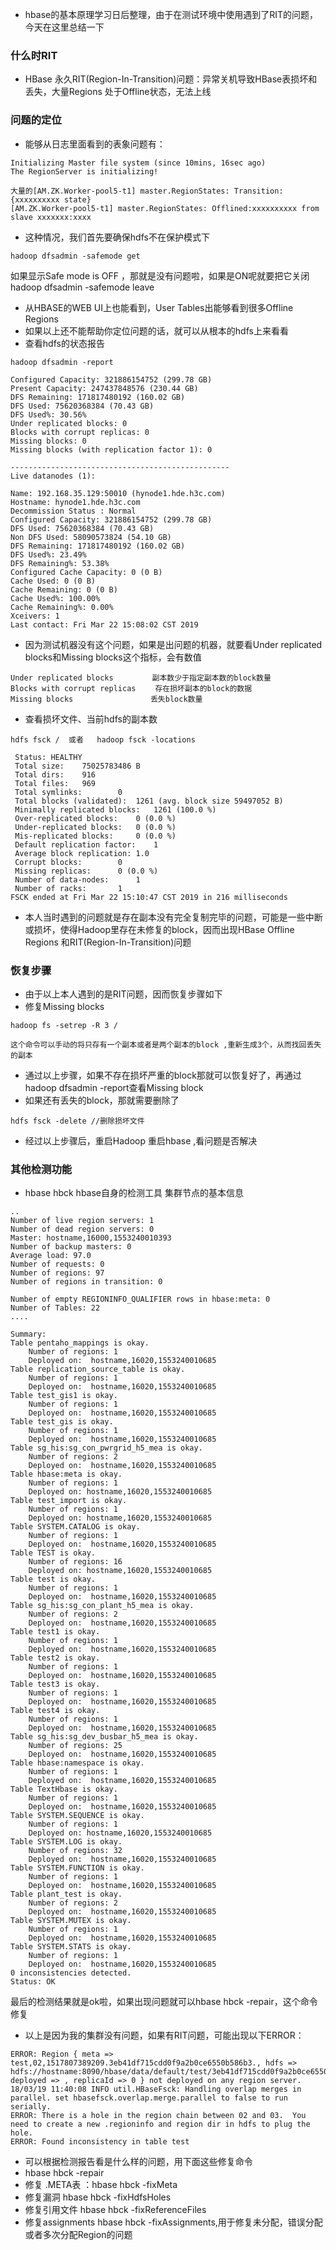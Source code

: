 - hbase的基本原理学习日后整理，由于在测试环境中使用遇到了RIT的问题，今天在这里总结一下

### 什么时RIT
- HBase 永久RIT(Region-In-Transition)问题：异常关机导致HBase表损坏和丢失，大量Regions 处于Offline状态，无法上线

### 问题的定位
- 能够从日志里面看到的表象问题有：
```text
Initializing Master file system (since 10mins, 16sec ago) 
The RegionServer is initializing!
```
```text
大量的[AM.ZK.Worker-pool5-t1] master.RegionStates: Transition:{xxxxxxxxxx state}
[AM.ZK.Worker-pool5-t1] master.RegionStates: Offlined:xxxxxxxxxx from slave xxxxxxx:xxxx
```
- 这种情况，我们首先要确保hdfs不在保护模式下
```text
hadoop dfsadmin -safemode get
```
如果显示Safe mode is OFF ，那就是没有问题啦，如果是ON呢就要把它关闭hadoop dfsadmin -safemode leave

- 从HBASE的WEB UI上也能看到，User Tables出能够看到很多Offline Regions
- 如果以上还不能帮助你定位问题的话，就可以从根本的hdfs上来看看
- 查看hdfs的状态报告
```text
hadoop dfsadmin -report

Configured Capacity: 321886154752 (299.78 GB)
Present Capacity: 247437848576 (230.44 GB)
DFS Remaining: 171817480192 (160.02 GB)
DFS Used: 75620368384 (70.43 GB)
DFS Used%: 30.56%
Under replicated blocks: 0
Blocks with corrupt replicas: 0
Missing blocks: 0
Missing blocks (with replication factor 1): 0

-------------------------------------------------
Live datanodes (1):

Name: 192.168.35.129:50010 (hynode1.hde.h3c.com)
Hostname: hynode1.hde.h3c.com
Decommission Status : Normal
Configured Capacity: 321886154752 (299.78 GB)
DFS Used: 75620368384 (70.43 GB)
Non DFS Used: 58090573824 (54.10 GB)
DFS Remaining: 171817480192 (160.02 GB)
DFS Used%: 23.49%
DFS Remaining%: 53.38%
Configured Cache Capacity: 0 (0 B)
Cache Used: 0 (0 B)
Cache Remaining: 0 (0 B)
Cache Used%: 100.00%
Cache Remaining%: 0.00%
Xceivers: 1
Last contact: Fri Mar 22 15:08:02 CST 2019

```
- 因为测试机器没有这个问题，如果是出问题的机器，就要看Under replicated blocks和Missing blocks这个指标，会有数值
```text
Under replicated blocks　　　　  副本数少于指定副本数的block数量
Blocks with corrupt replicas　　 存在损坏副本的block的数据
Missing blocks　　　　　　　　    丢失block数量
```
- 查看损坏文件、当前hdfs的副本数
```text
hdfs fsck /  或者   hadoop fsck -locations

 Status: HEALTHY
 Total size:	75025783486 B
 Total dirs:	916
 Total files:	969
 Total symlinks:		0
 Total blocks (validated):	1261 (avg. block size 59497052 B)
 Minimally replicated blocks:	1261 (100.0 %)
 Over-replicated blocks:	0 (0.0 %)
 Under-replicated blocks:	0 (0.0 %)
 Mis-replicated blocks:		0 (0.0 %)
 Default replication factor:	1
 Average block replication:	1.0
 Corrupt blocks:		0
 Missing replicas:		0 (0.0 %)
 Number of data-nodes:		1
 Number of racks:		1
FSCK ended at Fri Mar 22 15:10:47 CST 2019 in 216 milliseconds

```
- 本人当时遇到的问题就是存在副本没有完全复制完毕的问题，可能是一些中断或损坏，使得Hadoop里存在未修复的block，因而出现HBase Offline Regions 和RIT(Region-In-Transition)问题


### 恢复步骤
- 由于以上本人遇到的是RIT问题，因而恢复步骤如下
- 修复Missing blocks
```text
hadoop fs -setrep -R 3 /

这个命令可以手动的将只存有一个副本或者是两个副本的block ,重新生成3个，从而找回丢失的副本
```
- 通过以上步骤，如果不存在损坏严重的block那就可以恢复好了，再通过hadoop dfsadmin -report查看Missing block
- 如果还有丢失的block，那就需要删除了
```text
hdfs fsck -delete //删除损坏文件
```
- 经过以上步骤后，重启Hadoop 重启hbase ,看问题是否解决


###  其他检测功能
- hbase hbck  hbase自身的检测工具
集群节点的基本信息
```text
..
Number of live region servers: 1
Number of dead region servers: 0
Master: hostname,16000,1553240010393
Number of backup masters: 0
Average load: 97.0
Number of requests: 0
Number of regions: 97
Number of regions in transition: 0

Number of empty REGIONINFO_QUALIFIER rows in hbase:meta: 0
Number of Tables: 22
....
```
```text
Summary:
Table pentaho_mappings is okay.
    Number of regions: 1
    Deployed on:  hostname,16020,1553240010685
Table replication_source_table is okay.
    Number of regions: 1
    Deployed on:  hostname,16020,1553240010685
Table test_gis1 is okay.
    Number of regions: 1
    Deployed on:  hostname,16020,1553240010685
Table test_gis is okay.
    Number of regions: 1
    Deployed on:  hostname,16020,1553240010685
Table sg_his:sg_con_pwrgrid_h5_mea is okay.
    Number of regions: 2
    Deployed on:  hostname,16020,1553240010685
Table hbase:meta is okay.
    Number of regions: 1
    Deployed on: hostname,16020,1553240010685
Table test_import is okay.
    Number of regions: 1
    Deployed on: hostname,16020,1553240010685
Table SYSTEM.CATALOG is okay.
    Number of regions: 1
    Deployed on:  hostname,16020,1553240010685
Table TEST is okay.
    Number of regions: 16
    Deployed on: hostname,16020,1553240010685
Table test is okay.
    Number of regions: 1
    Deployed on:  hostname,16020,1553240010685
Table sg_his:sg_con_plant_h5_mea is okay.
    Number of regions: 2
    Deployed on:  hostname,16020,1553240010685
Table test1 is okay.
    Number of regions: 1
    Deployed on:  hostname,16020,1553240010685
Table test2 is okay.
    Number of regions: 1
    Deployed on:  hostname,16020,1553240010685
Table test3 is okay.
    Number of regions: 1
    Deployed on:  hostname,16020,1553240010685
Table test4 is okay.
    Number of regions: 1
    Deployed on:  hostname,16020,1553240010685
Table sg_his:sg_dev_busbar_h5_mea is okay.
    Number of regions: 25
    Deployed on:  hostname,16020,1553240010685
Table hbase:namespace is okay.
    Number of regions: 1
    Deployed on:  hostname,16020,1553240010685
Table TextHbase is okay.
    Number of regions: 1
    Deployed on:  hostname,16020,1553240010685
Table SYSTEM.SEQUENCE is okay.
    Number of regions: 1
    Deployed on: hostname,16020,1553240010685
Table SYSTEM.LOG is okay.
    Number of regions: 32
    Deployed on:  hostname,16020,1553240010685
Table SYSTEM.FUNCTION is okay.
    Number of regions: 1
    Deployed on:  hostname,16020,1553240010685
Table plant_test is okay.
    Number of regions: 2
    Deployed on:  hostname,16020,1553240010685
Table SYSTEM.MUTEX is okay.
    Number of regions: 1
    Deployed on:  hostname,16020,1553240010685
Table SYSTEM.STATS is okay.
    Number of regions: 1
    Deployed on:  hostname,16020,1553240010685
0 inconsistencies detected.
Status: OK
```
最后的检测结果就是ok啦，如果出现问题就可以hbase hbck -repair，这个命令修复
- 以上是因为我的集群没有问题，如果有RIT问题，可能出现以下ERROR：
```text
ERROR: Region { meta => test,02,1517807389209.3eb41df715cdd0f9a2b0ce6550b586b3., hdfs => hdfs://hostname:8090/hbase/data/default/test/3eb41df715cdd0f9a2b0ce6550b586b3, deployed => , replicaId => 0 } not deployed on any region server.
18/03/19 11:40:08 INFO util.HBaseFsck: Handling overlap merges in parallel. set hbasefsck.overlap.merge.parallel to false to run serially.
ERROR: There is a hole in the region chain between 02 and 03.  You need to create a new .regioninfo and region dir in hdfs to plug the hole.
ERROR: Found inconsistency in table test

```
- 可以根据检测报告看是什么样的问题，用下面这些修复命令
- hbase hbck -repair 
- 修复 .META表 ：hbase hbck -fixMeta
- 修复漏洞  hbase hbck -fixHdfsHoles 
- 修复引用文件  hbase hbck -fixReferenceFiles 
- 修复assignments  hbase hbck -fixAssignments,用于修复未分配，错误分配或者多次分配Region的问题

